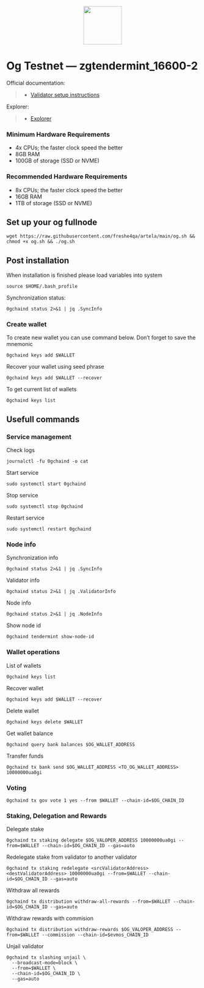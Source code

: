 <p align="center">
  <img height="100" height="auto" src="https://github.com/freshe4qa/og/assets/85982863/64481bdc-a74e-4f04-b07a-e99a72eb3861">
</p>

# Og Testnet — zgtendermint_16600-2

Official documentation:
>- [Validator setup instructions](https://docs.0g.ai/0g-doc)

Explorer:
>- [Exolorer](https://testnet.0g.explorers.guru)

### Minimum Hardware Requirements
 - 4x CPUs; the faster clock speed the better
 - 8GB RAM
 - 100GB of storage (SSD or NVME)

### Recommended Hardware Requirements 
 - 8x CPUs; the faster clock speed the better
 - 16GB RAM
 - 1TB of storage (SSD or NVME)

## Set up your og fullnode
```
wget https://raw.githubusercontent.com/freshe4qa/artela/main/og.sh && chmod +x og.sh && ./og.sh
```

## Post installation

When installation is finished please load variables into system
```
source $HOME/.bash_profile
```

Synchronization status:
```
0gchaind status 2>&1 | jq .SyncInfo
```

### Create wallet
To create new wallet you can use command below. Don’t forget to save the mnemonic
```
0gchaind keys add $WALLET
```

Recover your wallet using seed phrase
```
0gchaind keys add $WALLET --recover
```

To get current list of wallets
```
0gchaind keys list
```

## Usefull commands
### Service management
Check logs
```
journalctl -fu 0gchaind -o cat
```

Start service
```
sudo systemctl start 0gchaind
```

Stop service
```
sudo systemctl stop 0gchaind
```

Restart service
```
sudo systemctl restart 0gchaind
```

### Node info
Synchronization info
```
0gchaind status 2>&1 | jq .SyncInfo
```

Validator info
```
0gchaind status 2>&1 | jq .ValidatorInfo
```

Node info
```
0gchaind status 2>&1 | jq .NodeInfo
```

Show node id
```
0gchaind tendermint show-node-id
```

### Wallet operations
List of wallets
```
0gchaind keys list
```

Recover wallet
```
0gchaind keys add $WALLET --recover
```

Delete wallet
```
0gchaind keys delete $WALLET
```

Get wallet balance
```
0gchaind query bank balances $OG_WALLET_ADDRESS
```

Transfer funds
```
0gchaind tx bank send $OG_WALLET_ADDRESS <TO_OG_WALLET_ADDRESS> 10000000ua0gi
```

### Voting
```
0gchaind tx gov vote 1 yes --from $WALLET --chain-id=$OG_CHAIN_ID
```

### Staking, Delegation and Rewards
Delegate stake
```
0gchaind tx staking delegate $OG_VALOPER_ADDRESS 10000000ua0gi --from=$WALLET --chain-id=$OG_CHAIN_ID --gas=auto
```

Redelegate stake from validator to another validator
```
0gchaind tx staking redelegate <srcValidatorAddress> <destValidatorAddress> 10000000ua0gi --from=$WALLET --chain-id=$OG_CHAIN_ID --gas=auto
```

Withdraw all rewards
```
0gchaind tx distribution withdraw-all-rewards --from=$WALLET --chain-id=$OG_CHAIN_ID --gas=auto
```

Withdraw rewards with commision
```
0gchaind tx distribution withdraw-rewards $OG_VALOPER_ADDRESS --from=$WALLET --commission --chain-id=$evmos_CHAIN_ID
```

Unjail validator
```
0gchaind tx slashing unjail \
  --broadcast-mode=block \
  --from=$WALLET \
  --chain-id=$OG_CHAIN_ID \
  --gas=auto
```
